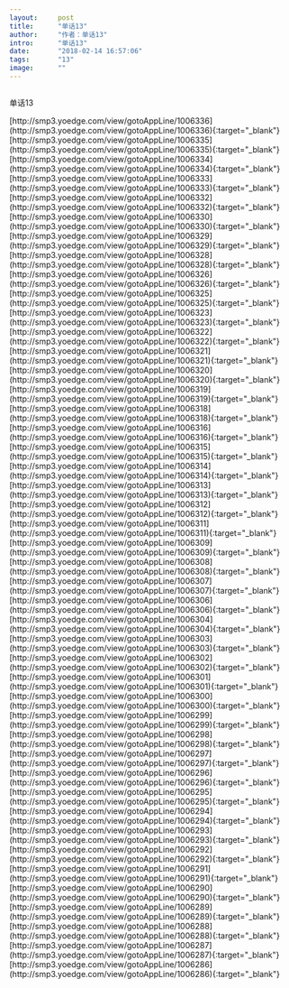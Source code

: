 ```yaml
---
layout:     post
title:      "单话13"
author:     "作者：单话13"
intro:      "单话13"
date:       "2018-02-14 16:57:06"
tags:       "13"
image:      ""
---
```

<div style="text-align: center">
<p><img src=""/></p>
</div>
<p class="post-meta">
<span>单话13</span>
</p>
[http://smp3.yoedge.com/view/gotoAppLine/1006336](http://smp3.yoedge.com/view/gotoAppLine/1006336){:target="_blank"}
[http://smp3.yoedge.com/view/gotoAppLine/1006335](http://smp3.yoedge.com/view/gotoAppLine/1006335){:target="_blank"}
[http://smp3.yoedge.com/view/gotoAppLine/1006334](http://smp3.yoedge.com/view/gotoAppLine/1006334){:target="_blank"}
[http://smp3.yoedge.com/view/gotoAppLine/1006333](http://smp3.yoedge.com/view/gotoAppLine/1006333){:target="_blank"}
[http://smp3.yoedge.com/view/gotoAppLine/1006332](http://smp3.yoedge.com/view/gotoAppLine/1006332){:target="_blank"}
[http://smp3.yoedge.com/view/gotoAppLine/1006330](http://smp3.yoedge.com/view/gotoAppLine/1006330){:target="_blank"}
[http://smp3.yoedge.com/view/gotoAppLine/1006329](http://smp3.yoedge.com/view/gotoAppLine/1006329){:target="_blank"}
[http://smp3.yoedge.com/view/gotoAppLine/1006328](http://smp3.yoedge.com/view/gotoAppLine/1006328){:target="_blank"}
[http://smp3.yoedge.com/view/gotoAppLine/1006326](http://smp3.yoedge.com/view/gotoAppLine/1006326){:target="_blank"}
[http://smp3.yoedge.com/view/gotoAppLine/1006325](http://smp3.yoedge.com/view/gotoAppLine/1006325){:target="_blank"}
[http://smp3.yoedge.com/view/gotoAppLine/1006323](http://smp3.yoedge.com/view/gotoAppLine/1006323){:target="_blank"}
[http://smp3.yoedge.com/view/gotoAppLine/1006322](http://smp3.yoedge.com/view/gotoAppLine/1006322){:target="_blank"}
[http://smp3.yoedge.com/view/gotoAppLine/1006321](http://smp3.yoedge.com/view/gotoAppLine/1006321){:target="_blank"}
[http://smp3.yoedge.com/view/gotoAppLine/1006320](http://smp3.yoedge.com/view/gotoAppLine/1006320){:target="_blank"}
[http://smp3.yoedge.com/view/gotoAppLine/1006319](http://smp3.yoedge.com/view/gotoAppLine/1006319){:target="_blank"}
[http://smp3.yoedge.com/view/gotoAppLine/1006318](http://smp3.yoedge.com/view/gotoAppLine/1006318){:target="_blank"}
[http://smp3.yoedge.com/view/gotoAppLine/1006316](http://smp3.yoedge.com/view/gotoAppLine/1006316){:target="_blank"}
[http://smp3.yoedge.com/view/gotoAppLine/1006315](http://smp3.yoedge.com/view/gotoAppLine/1006315){:target="_blank"}
[http://smp3.yoedge.com/view/gotoAppLine/1006314](http://smp3.yoedge.com/view/gotoAppLine/1006314){:target="_blank"}
[http://smp3.yoedge.com/view/gotoAppLine/1006313](http://smp3.yoedge.com/view/gotoAppLine/1006313){:target="_blank"}
[http://smp3.yoedge.com/view/gotoAppLine/1006312](http://smp3.yoedge.com/view/gotoAppLine/1006312){:target="_blank"}
[http://smp3.yoedge.com/view/gotoAppLine/1006311](http://smp3.yoedge.com/view/gotoAppLine/1006311){:target="_blank"}
[http://smp3.yoedge.com/view/gotoAppLine/1006309](http://smp3.yoedge.com/view/gotoAppLine/1006309){:target="_blank"}
[http://smp3.yoedge.com/view/gotoAppLine/1006308](http://smp3.yoedge.com/view/gotoAppLine/1006308){:target="_blank"}
[http://smp3.yoedge.com/view/gotoAppLine/1006307](http://smp3.yoedge.com/view/gotoAppLine/1006307){:target="_blank"}
[http://smp3.yoedge.com/view/gotoAppLine/1006306](http://smp3.yoedge.com/view/gotoAppLine/1006306){:target="_blank"}
[http://smp3.yoedge.com/view/gotoAppLine/1006304](http://smp3.yoedge.com/view/gotoAppLine/1006304){:target="_blank"}
[http://smp3.yoedge.com/view/gotoAppLine/1006303](http://smp3.yoedge.com/view/gotoAppLine/1006303){:target="_blank"}
[http://smp3.yoedge.com/view/gotoAppLine/1006302](http://smp3.yoedge.com/view/gotoAppLine/1006302){:target="_blank"}
[http://smp3.yoedge.com/view/gotoAppLine/1006301](http://smp3.yoedge.com/view/gotoAppLine/1006301){:target="_blank"}
[http://smp3.yoedge.com/view/gotoAppLine/1006300](http://smp3.yoedge.com/view/gotoAppLine/1006300){:target="_blank"}
[http://smp3.yoedge.com/view/gotoAppLine/1006299](http://smp3.yoedge.com/view/gotoAppLine/1006299){:target="_blank"}
[http://smp3.yoedge.com/view/gotoAppLine/1006298](http://smp3.yoedge.com/view/gotoAppLine/1006298){:target="_blank"}
[http://smp3.yoedge.com/view/gotoAppLine/1006297](http://smp3.yoedge.com/view/gotoAppLine/1006297){:target="_blank"}
[http://smp3.yoedge.com/view/gotoAppLine/1006296](http://smp3.yoedge.com/view/gotoAppLine/1006296){:target="_blank"}
[http://smp3.yoedge.com/view/gotoAppLine/1006295](http://smp3.yoedge.com/view/gotoAppLine/1006295){:target="_blank"}
[http://smp3.yoedge.com/view/gotoAppLine/1006294](http://smp3.yoedge.com/view/gotoAppLine/1006294){:target="_blank"}
[http://smp3.yoedge.com/view/gotoAppLine/1006293](http://smp3.yoedge.com/view/gotoAppLine/1006293){:target="_blank"}
[http://smp3.yoedge.com/view/gotoAppLine/1006292](http://smp3.yoedge.com/view/gotoAppLine/1006292){:target="_blank"}
[http://smp3.yoedge.com/view/gotoAppLine/1006291](http://smp3.yoedge.com/view/gotoAppLine/1006291){:target="_blank"}
[http://smp3.yoedge.com/view/gotoAppLine/1006290](http://smp3.yoedge.com/view/gotoAppLine/1006290){:target="_blank"}
[http://smp3.yoedge.com/view/gotoAppLine/1006289](http://smp3.yoedge.com/view/gotoAppLine/1006289){:target="_blank"}
[http://smp3.yoedge.com/view/gotoAppLine/1006288](http://smp3.yoedge.com/view/gotoAppLine/1006288){:target="_blank"}
[http://smp3.yoedge.com/view/gotoAppLine/1006287](http://smp3.yoedge.com/view/gotoAppLine/1006287){:target="_blank"}
[http://smp3.yoedge.com/view/gotoAppLine/1006286](http://smp3.yoedge.com/view/gotoAppLine/1006286){:target="_blank"}


